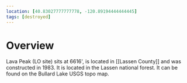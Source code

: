 ```yaml
---
location: [40.83027777777778, -120.89194444444445]
tags: [destroyed]
---
```


# Overview

Lava Peak (LO site) sits at 6616', is located in [[Lassen County]] and was constructed in 1983. It is located in the Lassen national forest. It can be found on the Bullard Lake USGS topo map.

